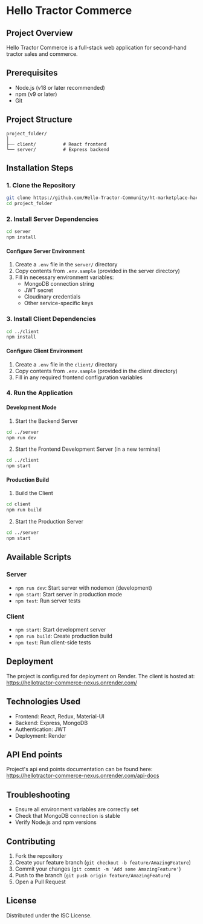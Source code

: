 # Hello Tractor Commerce

## Project Overview
Hello Tractor Commerce is a full-stack web application for second-hand tractor sales and commerce.

## Prerequisites
- Node.js (v18 or later recommended)
- npm (v9 or later)
- Git

## Project Structure
```
project_folder/
│
├── client/          # React frontend
└── server/          # Express backend
```

## Installation Steps

### 1. Clone the Repository
```bash
git clone https://github.com/Hello-Tractor-Community/ht-marketplace-hackathon-nexus.git
cd project_folder
```

### 2. Install Server Dependencies
```bash
cd server
npm install
```

#### Configure Server Environment
1. Create a `.env` file in the `server/` directory
2. Copy contents from `.env.sample` (provided in the server directory)
3. Fill in necessary environment variables:
   - MongoDB connection string
   - JWT secret
   - Cloudinary credentials
   - Other service-specific keys

### 3. Install Client Dependencies
```bash
cd ../client
npm install
```

#### Configure Client Environment
1. Create a `.env` file in the `client/` directory
2. Copy contents from `.env.sample` (provided in the client directory)
3. Fill in any required frontend configuration variables

### 4. Run the Application

#### Development Mode
1. Start the Backend Server
```bash
cd ../server
npm run dev
```

2. Start the Frontend Development Server (in a new terminal)
```bash
cd ../client
npm start
```

#### Production Build
1. Build the Client
```bash
cd client
npm run build
```

2. Start the Production Server
```bash
cd ../server
npm start
```

## Available Scripts

### Server
- `npm run dev`: Start server with nodemon (development)
- `npm start`: Start server in production mode
- `npm test`: Run server tests

### Client
- `npm start`: Start development server
- `npm run build`: Create production build
- `npm test`: Run client-side tests

## Deployment
The project is configured for deployment on Render. The client is hosted at: https://hellotractor-commerce-nexus.onrender.com/

## Technologies Used
- Frontend: React, Redux, Material-UI
- Backend: Express, MongoDB
- Authentication: JWT
- Deployment: Render

## API End points
Project's api end points documentation can be found here: https://hellotractor-commerce-nexus.onrender.com/api-docs
## Troubleshooting
- Ensure all environment variables are correctly set
- Check that MongoDB connection is stable
- Verify Node.js and npm versions

## Contributing
1. Fork the repository
2. Create your feature branch (`git checkout -b feature/AmazingFeature`)
3. Commit your changes (`git commit -m 'Add some AmazingFeature'`)
4. Push to the branch (`git push origin feature/AmazingFeature`)
5. Open a Pull Request

## License
Distributed under the ISC License.